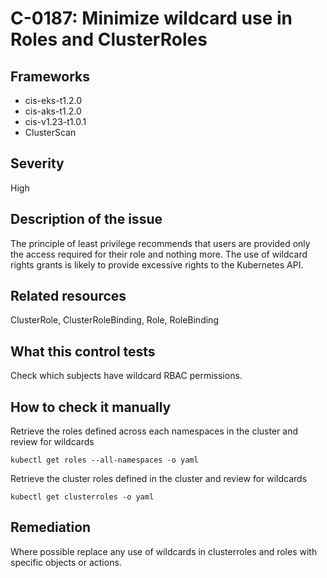 # C-0187: Minimize wildcard use in Roles and ClusterRoles

## Frameworks
* cis-eks-t1.2.0
* cis-aks-t1.2.0
* cis-v1.23-t1.0.1
* ClusterScan
 
## Severity
High

## Description of the issue
The principle of least privilege recommends that users are provided only the access required for their role and nothing more. The use of wildcard rights grants is likely to provide excessive rights to the Kubernetes API.
 
## Related resources
ClusterRole, ClusterRoleBinding, Role, RoleBinding
 
## What this control tests 
Check which subjects have wildcard RBAC permissions.
 
## How to check it manually 
Retrieve the roles defined across each namespaces in the cluster and review for wildcards

 
```
kubectl get roles --all-namespaces -o yaml

```
 Retrieve the cluster roles defined in the cluster and review for wildcards

 
```
kubectl get clusterroles -o yaml

```
 
## Remediation
Where possible replace any use of wildcards in clusterroles and roles with specific objects or actions.
 
